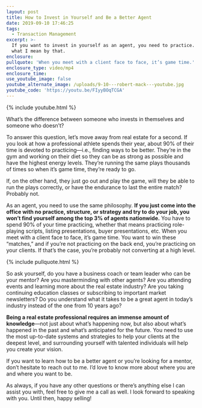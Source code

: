 ```yaml
---
layout: post
title: How to Invest in Yourself and Be a Better Agent
date: 2019-09-10 17:46:25
tags:
  - Transaction Management
excerpt: >-
  If you want to invest in yourself as an agent, you need to practice. Here’s
  what I mean by that.
enclosure:
pullquote: 'When you meet with a client face to face, it’s game time.'
enclosure_type: video/mp4
enclosure_time:
use_youtube_image: false
youtube_alternate_image: /uploads/9-10---robert-mack---youtube.jpg
youtube_code: 'https://youtu.be/FIyyBOqTCGA'
---
```


{% include youtube.html %}

What’s the difference between someone who invests in themselves and someone who doesn’t?

To answer this question, let’s move away from real estate for a second. If you look at how a professional athlete spends their year, about 90% of their time is devoted to practicing—i.e., finding ways to be better. They’re in the gym and working on their diet so they can be as strong as possible and have the highest energy levels. They’re running the same plays thousands of times so when it’s game time, they’re ready to go.&nbsp;

If, on the other hand, they just go out and play the game, will they be able to run the plays correctly, or have the endurance to last the entire match? Probably not.&nbsp;

As an agent, you need to use the same philosophy. **If you just come into the office with no practice, structure, or strategy and try to do your job, you won’t find yourself among the top 3% of agents nationwide.** You have to spend 90% of your time practicing, whether that means practicing role-playing scripts, listing presentations, buyer presentations, etc. When you meet with a client face to face, it’s game time. You want to win these “matches,” and if you’re not practicing on the back end, you’re practicing on your clients. If that’s the case, you’re probably not converting at a high level.

{% include pullquote.html %}

So ask yourself, do you have a business coach or team leader who can be your mentor? Are you masterminding with other agents? Are you attending events and learning more about the real estate industry? Are you taking continuing education classes or subscribing to important market newsletters? Do you understand what it takes to be a great agent in today’s industry instead of the one from 10 years ago?

**Being a real estate professional requires an immense amount of knowledge**—not just about what’s happening now, but also about what’s happened in the past and what’s anticipated for the future. You need to use the most up-to-date systems and strategies to help your clients at the deepest level, and surrounding yourself with talented individuals will help you create your vision.

If you want to learn how to be a better agent or you’re looking for a mentor, don’t hesitate to reach out to me. I’d love to know more about where you are and where you want to be.&nbsp;

As always, if you have any other questions or there’s anything else I can assist you with, feel free to give me a call as well. I look forward to speaking with you. Until then, happy selling\!